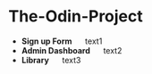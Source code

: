 # The-Odin-Project

- **Sign up Form**  &nbsp;&nbsp;&nbsp;&nbsp; text1
- **Admin Dashboard** &nbsp;&nbsp;&nbsp;&nbsp; text2
- **Library**  &nbsp;&nbsp;&nbsp;&nbsp; text3
